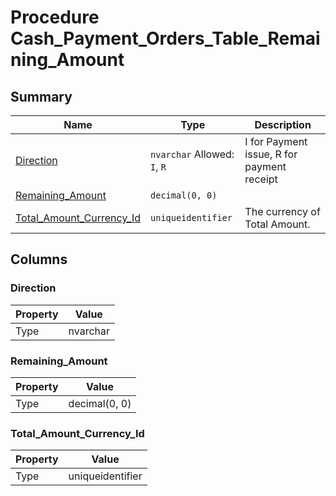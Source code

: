 # Procedure Cash_Payment_Orders_Table_Remaining_Amount


## Summary

| Name | Type | Description |
| - | - | --- |
|[Direction](#direction)|`nvarchar` Allowed: `I`, `R`|I for Payment issue, R for payment receipt|
|[Remaining_Amount](#remaining_amount)|`decimal(0, 0)` ||
|[Total_Amount_Currency_Id](#total_amount_currency_id)|`uniqueidentifier` |The currency of Total Amount.|

## Columns

### Direction

| Property | Value |
| - | - |
|Type|nvarchar|

### Remaining_Amount

| Property | Value |
| - | - |
|Type|decimal(0, 0)|

### Total_Amount_Currency_Id

| Property | Value |
| - | - |
|Type|uniqueidentifier|


